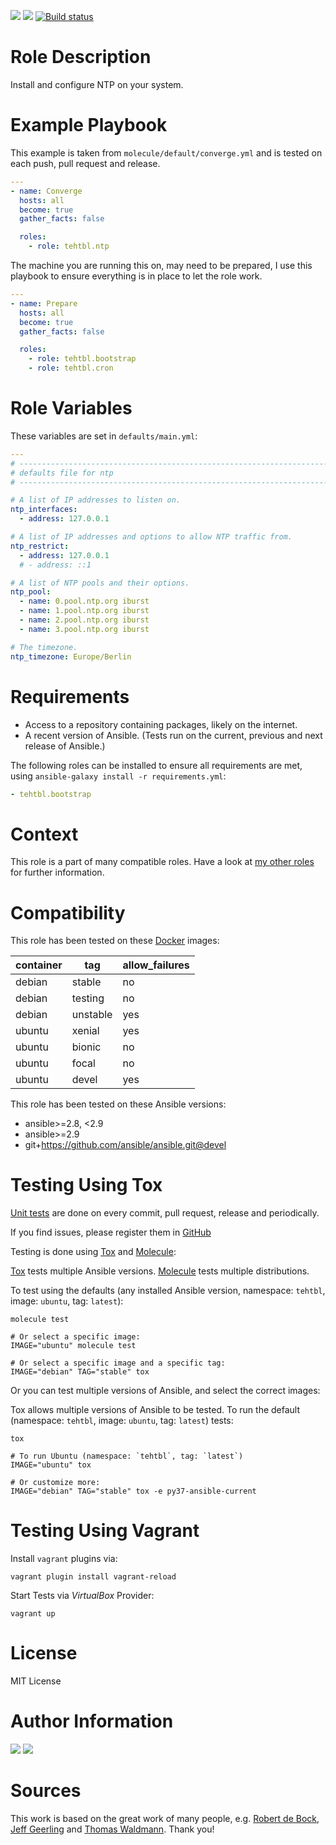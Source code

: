 <!-- get id via: ansible-galaxy info tehtbl.ntp | grep -i "id:" -->
<a href="https://galaxy.ansible.com/tehtbl/ntp"><img src="https://img.shields.io/ansible/role/44972"/></a> <a href="https://galaxy.ansible.com/tehtbl/ntp"><img src="https://img.shields.io/ansible/quality/44972"/></a> <a href="https://travis-ci.org/tehtbl/ansible-role-ntp"><img src="https://travis-ci.org/tehtbl/ansible-role-ntp.svg?branch=master" alt="Build status"/></a>

Role Description
================

Install and configure NTP on your system.

Example Playbook
================

This example is taken from `molecule/default/converge.yml` and is tested on each push, pull request and release.

```yaml
---
- name: Converge
  hosts: all
  become: true
  gather_facts: false

  roles:
    - role: tehtbl.ntp

```

The machine you are running this on, may need to be prepared, I use this playbook to ensure everything is in place to let the role work.

```yaml
---
- name: Prepare
  hosts: all
  become: true
  gather_facts: false

  roles:
    - role: tehtbl.bootstrap
    - role: tehtbl.cron

```

Role Variables
==============

These variables are set in `defaults/main.yml`:

```yaml
---
# ------------------------------------------------------------------------
# defaults file for ntp
# ------------------------------------------------------------------------

# A list of IP addresses to listen on.
ntp_interfaces:
  - address: 127.0.0.1

# A list of IP addresses and options to allow NTP traffic from.
ntp_restrict:
  - address: 127.0.0.1
  # - address: ::1

# A list of NTP pools and their options.
ntp_pool:
  - name: 0.pool.ntp.org iburst
  - name: 1.pool.ntp.org iburst
  - name: 2.pool.ntp.org iburst
  - name: 3.pool.ntp.org iburst

# The timezone.
ntp_timezone: Europe/Berlin

```

Requirements
============

- Access to a repository containing packages, likely on the internet.
- A recent version of Ansible. (Tests run on the current, previous and next release of Ansible.)

The following roles can be installed to ensure all requirements are met, using `ansible-galaxy install -r requirements.yml`:

```yaml
- tehtbl.bootstrap

```

Context
=======

This role is a part of many compatible roles. Have a look at [my other roles](https://github.com/tehtbl?utf8=%E2%9C%93&tab=repositories&q=ansible-role-&type=&language=) for further information.

Compatibility
=============

This role has been tested on these [Docker](https://hub.docker.com/) images:

|container|tag|allow_failures|
|---------|---|--------------|
|debian|stable|no|
|debian|testing|no|
|debian|unstable|yes|
|ubuntu|xenial|yes|
|ubuntu|bionic|no|
|ubuntu|focal|no|
|ubuntu|devel|yes|

This role has been tested on these Ansible versions:

- ansible>=2.8, <2.9
- ansible>=2.9
- git+https://github.com/ansible/ansible.git@devel

Testing Using Tox
=================

[Unit tests](https://travis-ci.org/tehtbl/ansible-role-ntp) are done on every commit, pull request, release and periodically.

If you find issues, please register them in [GitHub](https://github.com/tehtbl/ansible-role-ntp/issues)

Testing is done using [Tox](https://tox.readthedocs.io/en/latest/) and [Molecule](https://github.com/ansible/molecule):

[Tox](https://tox.readthedocs.io/en/latest/) tests multiple Ansible versions. [Molecule](https://github.com/ansible/molecule) tests multiple distributions.

To test using the defaults (any installed Ansible version, namespace: `tehtbl`, image: `ubuntu`, tag: `latest`):

```
molecule test

# Or select a specific image:
IMAGE="ubuntu" molecule test

# Or select a specific image and a specific tag:
IMAGE="debian" TAG="stable" tox
```

Or you can test multiple versions of Ansible, and select the correct images:

Tox allows multiple versions of Ansible to be tested. To run the default (namespace: `tehtbl`, image: `ubuntu`, tag: `latest`) tests:

```
tox

# To run Ubuntu (namespace: `tehtbl`, tag: `latest`)
IMAGE="ubuntu" tox

# Or customize more:
IMAGE="debian" TAG="stable" tox -e py37-ansible-current
```

Testing Using Vagrant
=====================

Install `vagrant` plugins via:
```
vagrant plugin install vagrant-reload
```

Start Tests via *VirtualBox* Provider:
```
vagrant up
```

License
=======

MIT License

Author Information
==================

<a href="https://github.com/tehtbl"><img src="https://img.shields.io/badge/GitHub-tehtbl-blue/?style=flat&logo=github" /></a> <a href="https://twitter.com/tehtbl"><img src="https://img.shields.io/badge/Twitter-tehtbl-blue/?style=flat&logo=twitter" /></a>

Sources
=======

This work is based on the great work of many people, e.g. [Robert de Bock](https://github.com/robertdebock), [Jeff Geerling](https://github.com/geerlingguy) and [Thomas Waldmann](https://github.com/ThomasWaldmann). Thank you!

